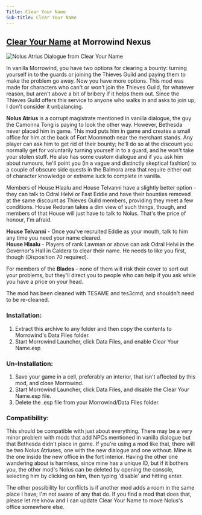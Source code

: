 ```yaml
---
Title: Clear Your Name
Sub-title: Clear Your Name
---
```


## [Clear Your Name](https://www.nexusmods.com/morrowind/mods/43786) at Morrowind Nexus

![Nolus Atrius Dialogue from Clear Your Name](https://staticdelivery.nexusmods.com/mods/100/images/43786-2-1438997064.png)

In vanilla Morrowind, you have two options for clearing a bounty: turning yourself in to the guards or joining the Thieves Guild and paying them to make the problem go away. Now you have more options. This mod was made for characters who can't or won't join the Thieves Guild, for whatever reason, but aren't above a bit of bribery if it helps them out. Since the Thieves Guild offers this service to anyone who walks in and asks to join up, I don't consider it unbalancing.

**Nolus Atrius** is a corrupt magistrate mentioned in vanilla dialogue, the guy the Camonna Tong is paying to look the other way. However, Bethesda never placed him in game. This mod puts him in game and creates a small office for him at the back of Fort Moonmoth near the merchant stands. Any player can ask him to get rid of their bounty; he'll do so at the discount you normally get for voluntarily turning yourself in to a guard, and he won't take your stolen
stuff. He also has some custom dialogue and if you ask him about rumours, he'll point you (in a vague and distinctly skeptical fashion) to a couple of obscure side quests in the Balmora area that require either out of character knowledge or extreme luck to complete in vanilla.

Members of House Hlaalu and House Telvanni have a slightly better option - they can talk to Odral Helvi or Fast Eddie and have their bounties removed at the same discount as Thieves Guild members, providing they meet a few conditions. House Redoran takes a dim view of such things, though, and members of that House will just have to talk to Nolus. That's the price of honour, I'm afraid.

**House Telvanni** - Once you've recruited Eddie as your mouth, talk to him any time you need your name cleared.  
**House Hlaalu** - Players of rank Lawman or above can ask Odral Helvi in the Governor's Hall in Caldera to clear their name. He needs to like you first, though (Disposition 70 required).

For members of the **Blades** - none of them will risk their cover to sort out your problems, but they'll direct you to people who can help if you ask while you have a price on your head.

The mod has been cleaned with TESAME and tes3cmd, and shouldn't need to be re-cleaned.

### Installation:

1. Extract this archive to any folder and then copy the contents to Morrowind's Data Files folder.
2. Start Morrowind Launcher, click Data Files, and enable Clear Your Name.esp

### Un-Installation:

1. Save your game in a cell, preferably an interior, that isn't affected by this mod, and close Morrowind.
2. Start Morrowind Launcher, click Data Files, and disable the Clear Your Name.esp file.
3. Delete the .esp file from your Morrowind/Data Files folder.

### Compatibility:

This should be compatible with just about everything. There may be a very minor problem with mods that add NPCs mentioned in vanilla dialogue but that Bethesda didn't place in game. If you're using a mod like that, there will be two Nolus Atriuses, one with the new dialogue and one without. Mine is the one inside the new office in the fort interior. Having the other one wandering about is harmless, since mine has a unique ID, but if it bothers you, the other mod's Nolus can be deleted by opening the console, selecting him by clicking on him, then typing 'disable' and hitting enter.

The other possibility for conflicts is if another mod adds a room in the same place I have; I'm not aware of any that do. If you find a mod that does that, please let me know and I can update Clear Your Name to move Nolus's office somewhere else.

